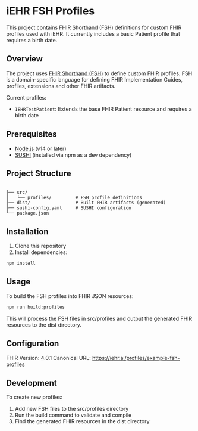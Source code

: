 # iEHR FSH Profiles

This project contains FHIR Shorthand (FSH) definitions for custom FHIR profiles used with iEHR. It currently includes a basic Patient profile that requires a birth date.

## Overview

The project uses [FHIR Shorthand (FSH)](https://build.fhir.org/ig/HL7/fhir-shorthand/) to define custom FHIR profiles. FSH is a domain-specific language for defining FHIR Implementation Guides, profiles, extensions and other FHIR artifacts.

Current profiles:
- `IEHRTestPatient`: Extends the base FHIR Patient resource and requires a birth date

## Prerequisites

- [Node.js](https://nodejs.org/) (v14 or later)
- [SUSHI](https://fshschool.org/docs/sushi/) (installed via npm as a dev dependency)

## Project Structure

``` text

├── src/
│   └── profiles/         # FSH profile definitions
├── dist/                 # Built FHIR artifacts (generated)
├── sushi-config.yaml     # SUSHI configuration
└── package.json
```

## Installation

1. Clone this repository
2. Install dependencies:

```bash
npm install

```

## Usage

To build the FSH profiles into FHIR JSON resources:

``` bash
npm run build:profiles
```


This will process the FSH files in src/profiles and output the generated FHIR resources to the dist directory.

## Configuration

FHIR Version: 4.0.1
Canonical URL: https://iehr.ai/profiles/example-fsh-profiles

## Development
To create new profiles:

1. Add new FSH files to the src/profiles directory
2. Run the build command to validate and compile
3. Find the generated FHIR resources in the dist directory
